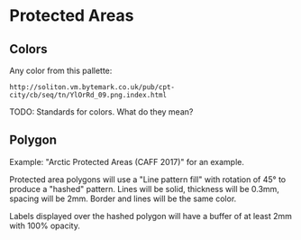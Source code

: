 # Protected Areas

## Colors

Any color from this pallette:

    http://soliton.vm.bytemark.co.uk/pub/cpt-city/cb/seq/tn/YlOrRd_09.png.index.html

TODO: Standards for colors. What do they mean?


## Polygon

Example: "Arctic Protected Areas (CAFF 2017)" for an example.

Protected area polygons will use a "Line pattern fill" with rotation of 45° to
produce a "hashed" pattern. Lines will be solid, thickness will be 0.3mm,
spacing will be 2mm. Border and lines will be the same color.

Labels displayed over the hashed polygon will have a buffer of at least 2mm with 100% opacity.


## 
